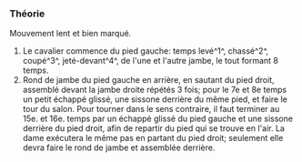 ### Théorie

Mouvement lent et bien marqué.

1. Le cavalier commence du pied gauche: temps levé^1^, chassé^2^, coupé^3^, jeté-devant^4^, de l'une et l'autre jambe, le tout formant 8 temps.
2. Rond de jambe du pied gauche en arrière, en sautant du pied droit, assemblé devant la jambe droite répétés 3 fois; pour le 7e et 8e temps un petit échappé glissé, une sissone derrière du même pied, et faire le tour du salon. Pour tourner dans le sens contraire, il faut terminer au 15e. et 16e. temps par un échappé glissé du pied gauche et une sissone derrière du pied droit, afin de repartir du pied qui se trouve en l'air. La dame exécutera le même pas en partant du pied droit; seulement elle devra faire le rond de jambe et assemblée derrière.
